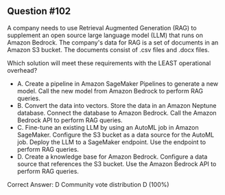 ## Question #102

A company needs to use Retrieval Augmented Generation (RAG) to supplement an open source large language model (LLM) that runs on Amazon Bedrock. The company's data for RAG is a set of documents in an Amazon S3 bucket. The documents consist of .csv files and .docx files.

Which solution will meet these requirements with the LEAST operational overhead?

- A. Create a pipeline in Amazon SageMaker Pipelines to generate a new model. Call the new model from Amazon Bedrock to perform RAG queries.
- B. Convert the data into vectors. Store the data in an Amazon Neptune database. Connect the database to Amazon Bedrock. Call the Amazon Bedrock API to perform RAG queries.
- C. Fine-tune an existing LLM by using an AutoML job in Amazon SageMaker. Configure the S3 bucket as a data source for the AutoML job. Deploy the LLM to a SageMaker endpoint. Use the endpoint to perform RAG queries.
- D. Create a knowledge base for Amazon Bedrock. Configure a data source that references the S3 bucket. Use the Amazon Bedrock API to perform RAG queries. 

Correct Answer: 
D Community vote distribution D (100%)
